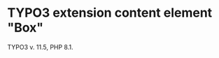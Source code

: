 TYPO3 extension content element "Box"
==============================================================

TYPO3 v. 11.5, PHP 8.1.
